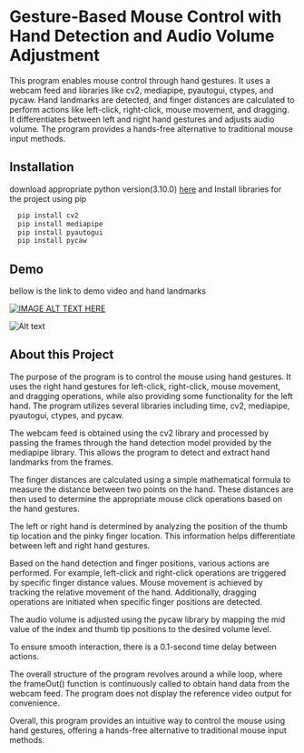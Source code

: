 
# Gesture-Based Mouse Control with Hand Detection and Audio Volume Adjustment

This program enables mouse control through hand gestures. It uses a webcam feed and libraries like cv2, mediapipe, pyautogui, ctypes, and pycaw. Hand landmarks are detected, and finger distances are calculated to perform actions like left-click, right-click, mouse movement, and dragging. It differentiates between left and right hand gestures and adjusts audio volume. The program provides a hands-free alternative to traditional mouse input methods.


## Installation

download appropriate python version(3.10.0) [here](https://www.python.org/ftp/python/3.10.0/python-3.10.0-amd64.exe) and Install libraries for the project using pip

```bash
  pip install cv2
  pip install mediapipe
  pip install pyautogui
  pip install pycaw

```
    
## Demo
bellow is the link to demo video and hand landmarks


[![IMAGE ALT TEXT HERE](https://gcdnb.pbrd.co/images/zl550ixEdnh2.png?o=1)](https://youtu.be/smaINSCbzlw)

![Alt text](https://gcdnb.pbrd.co/images/YCDRRCPbbIBf.png?o=1)


## About this Project

The purpose of the program is to control the mouse using hand gestures. It uses the right hand gestures for left-click, right-click, mouse movement, and dragging operations, while also providing some functionality for the left hand. The program utilizes several libraries including time, cv2, mediapipe, pyautogui, ctypes, and pycaw.

The webcam feed is obtained using the cv2 library and processed by passing the frames through the hand detection model provided by the mediapipe library. This allows the program to detect and extract hand landmarks from the frames.

The finger distances are calculated using a simple mathematical formula to measure the distance between two points on the hand. These distances are then used to determine the appropriate mouse click operations based on the hand gestures.

The left or right hand is determined by analyzing the position of the thumb tip location and the pinky finger location. This information helps differentiate between left and right hand gestures.

Based on the hand detection and finger positions, various actions are performed. For example, left-click and right-click operations are triggered by specific finger distance values. Mouse movement is achieved by tracking the relative movement of the hand. Additionally, dragging operations are initiated when specific finger positions are detected.

The audio volume is adjusted using the pycaw library by mapping the mid value of the index and thumb tip positions to the desired volume level.

To ensure smooth interaction, there is a 0.1-second time delay between actions.

The overall structure of the program revolves around a while loop, where the frameOut() function is continuously called to obtain hand data from the webcam feed. The program does not display the reference video output for convenience.

Overall, this program provides an intuitive way to control the mouse using hand gestures, offering a hands-free alternative to traditional mouse input methods.

